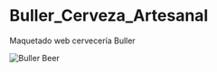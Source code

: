 # Buller_Cerveza_Artesanal
Maquetado web cervecería Buller

<img src="/Buller_Cerveza_Artesanal/bullet.png" alt="Buller Beer"/>
